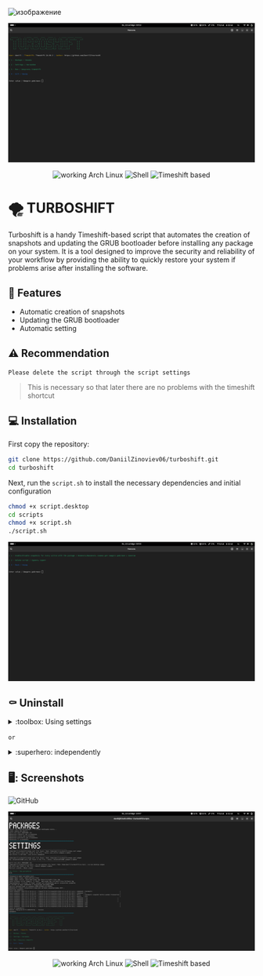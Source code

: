 ![изображение](https://github.com/user-attachments/assets/193f8b73-2205-408b-b57d-4a3d7065e762)<div align="center" class="screenshots" markdown="1" style>

![main screen](screenshots/screenshot.png)

![working Arch Linux](https://img.shields.io/badge/working%20on-Arch%20Linux-blue) ![Shell](https://img.shields.io/badge/shell-bash-brightgreen) ![Timeshift based](https://img.shields.io/badge/based%20on-Timeshift-yellow)
   
</div>

# :tornado: TURBOSHIFT
Turboshift is a handy Timeshift-based script that automates the creation of snapshots and updating the GRUB bootloader before installing any package on your system. It is a tool designed to improve the security and reliability of your workflow by providing the ability to quickly restore your system if problems arise after installing the software.

## :rocket: Features
* Automatic creation of snapshots
* Updating the GRUB bootloader
* Automatic setting

## :warning: Recommendation
`Please delete the script through the script settings`
> This is necessary so that later there are no problems with the timeshift shortcut

## :computer: Installation
First copy the repository:
```bash
git clone https://github.com/DaniilZinoviev06/turboshift.git
cd turboshift
```
Next, run the `script.sh` to install the necessary dependencies and initial configuration
```bash
chmod +x script.desktop
cd scripts
chmod +x script.sh
./script.sh
```

<div align="center" class="screenshot" markdown="1" style>

![settings-screenshot](screenshots/settings.png)
</div>

## :coffin: Uninstall

<details>
<summary>:toolbox: Using settings</summary> 
   
   </br>
   
   > To delete you can use the option in the settings </br>
</details>

`or`
<details>
<summary>:superhero: independently</summary>
   
   </br>
   
   Go to the directory with the project. Next: </br>
   ```bash
   sudo mv timeshift-gtk.desktop /usr/share/applications/
   sudo mv /usr/share/applications/script.desktop /your/path/to/turboshift
   sudo rm -rf /your/path/to/turboshift
   ```
</details>

## 🖥️: Screenshots
![GitHub](https://img.shields.io/github/license/DaniilZinoviev06/turboshift?style=for-the-badge)

<div align="center" class="screenshots" markdown="1" style>

![main screen](screenshots/screen_main.png)

![working Arch Linux](https://img.shields.io/badge/working%20on-Arch%20Linux-blue) ![Shell](https://img.shields.io/badge/shell-bash-brightgreen) ![Timeshift based](https://img.shields.io/badge/based%20on-Timeshift-yellow)
   
</div>


